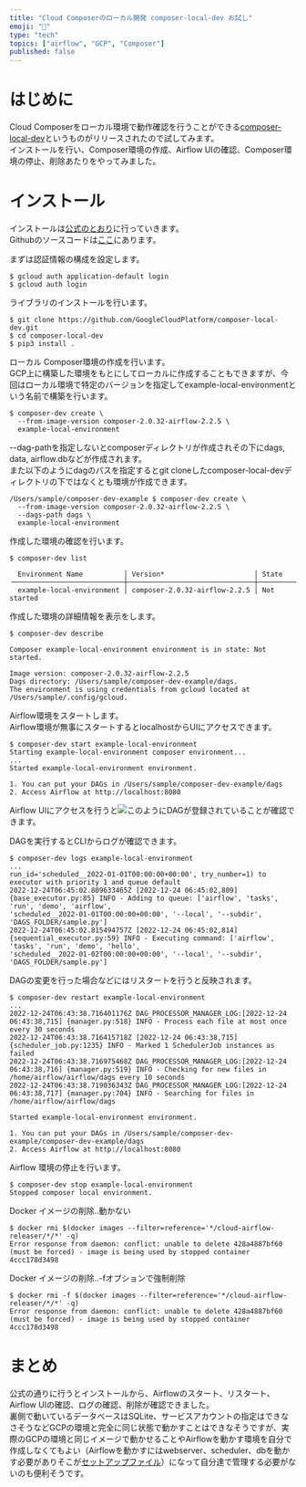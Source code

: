 ```yaml
---
title: "Cloud Composerのローカル開発 composer-local-dev お試し"
emoji: "🤖"
type: "tech"
topics: ["airflow", "GCP", "Composer"]
published: false
---
```

# はじめに
Cloud Composerをローカル環境で動作確認を行うことができる[composer-local-dev](https://cloud.google.com/composer/docs/composer-2/run-local-airflow-environments)というものがリリースされたので試してみます。  
インストールを行い、Composer環境の作成、Airflow UIの確認、Composer環境の停止、削除あたりをやってみました。  

# インストール  
インストールは[公式のとおり](https://cloud.google.com/composer/docs/composer-2/run-local-airflow-environments)に行っていきます。  
Githubのソースコードは[ここ](https://github.com/GoogleCloudPlatform/composer-local-dev)にあります。

まずは認証情報の構成を設定します。
```
$ gcloud auth application-default login
$ gcloud auth login
```
ライブラリのインストールを行います。
```
$ git clone https://github.com/GoogleCloudPlatform/composer-local-dev.git
$ cd composer-local-dev
$ pip3 install .
```
ローカル Composer環境の作成を行います。  
GCP上に構築した環境をもとにしてローカルに作成することもできますが、今回はローカル環境で特定のバージョンを指定してexample-local-environmentという名前で構築を行います。
```
$ composer-dev create \
  --from-image-version composer-2.0.32-airflow-2.2.5 \
  example-local-environment
```
--dag-pathを指定しないとcomposerディレクトリが作成されその下にdags, data, airflow.dbなどが作成されます。  
また以下のようにdagのパスを指定するとgit cloneしたcomposer-local-devディレクトリの下ではなくとも環境が作成できます。  
```
/Users/sample/composer-dev-example $ composer-dev create \                         
  --from-image-version composer-2.0.32-airflow-2.2.5 \
  --dags-path dags \
  example-local-environment
```

作成した環境の確認を行います。
```
$ composer-dev list

  Environment Name          │ Version*                      │ State        
╶───────────────────────────┼───────────────────────────────┼─────────────╴
  example-local-environment │ composer-2.0.32-airflow-2.2.5 │ Not started  
```
作成した環境の詳細情報を表示をします。
```
$ composer-dev describe

Composer example-local-environment environment is in state: Not started.

Image version: composer-2.0.32-airflow-2.2.5
Dags directory: /Users/sample/composer-dev-example/dags.
The environment is using credentials from gcloud located at /Users/sample/.config/gcloud.
```
Airflow環境をスタートします。  
Airflow環境が無事にスタートするとlocalhostからUIにアクセスできます。
```
$ composer-dev start example-local-environment
Starting example-local-environment composer environment...
...
Started example-local-environment environment.

1. You can put your DAGs in /Users/sample/composer-dev-example/dags
2. Access Airflow at http://localhost:8080
```
Airflow UIにアクセスを行うと![このように](https://storage.googleapis.com/zenn-user-upload/3be257e7084a-20221225.png)DAGが登録されていることが確認できます。  

DAGを実行するとCLIからログが確認できます。  
```
$ composer-dev logs example-local-environment
...
run_id='scheduled__2022-01-01T00:00:00+00:00', try_number=1) to executor with priority 1 and queue default
2022-12-24T06:45:02.809633465Z [2022-12-24 06:45:02,809] {base_executor.py:85} INFO - Adding to queue: ['airflow', 'tasks', 'run', 'demo', 'airflow', 
'scheduled__2022-01-01T00:00:00+00:00', '--local', '--subdir', 'DAGS_FOLDER/sample.py']
2022-12-24T06:45:02.815494757Z [2022-12-24 06:45:02,814] {sequential_executor.py:59} INFO - Executing command: ['airflow', 'tasks', 'run', 'demo', 'hello', 
'scheduled__2022-01-02T00:00:00+00:00', '--local', '--subdir', 'DAGS_FOLDER/sample.py']
```

DAGの変更を行った場合などにはリスタートを行うと反映されます。  
```
$ composer-dev restart example-local-environment
...
2022-12-24T06:43:38.716401176Z DAG_PROCESSOR_MANAGER_LOG:[2022-12-24 06:43:38,715] {manager.py:518} INFO - Process each file at most once every 30 seconds
2022-12-24T06:43:38.716415718Z [2022-12-24 06:43:38,715] {scheduler_job.py:1235} INFO - Marked 1 SchedulerJob instances as failed
2022-12-24T06:43:38.716975468Z DAG_PROCESSOR_MANAGER_LOG:[2022-12-24 06:43:38,716] {manager.py:519} INFO - Checking for new files in /home/airflow/airflow/dags every 10 seconds
2022-12-24T06:43:38.719036343Z DAG_PROCESSOR_MANAGER_LOG:[2022-12-24 06:43:38,717] {manager.py:704} INFO - Searching for files in /home/airflow/airflow/dags

Started example-local-environment environment.

1. You can put your DAGs in /Users/sample/composer-dev-example/composer-dev-example/dags
2. Access Airflow at http://localhost:8080
```
Airflow 環境の停止を行います。
```
$ composer-dev stop example-local-environment
Stopped composer local environment.
```

Docker イメージの削除..動かない
```
$ docker rmi $(docker images --filter=reference='*/cloud-airflow-releaser/*/*' -q)
Error response from daemon: conflict: unable to delete 428a4887bf60 (must be forced) - image is being used by stopped container 4ccc178d3498
```
Docker イメージの削除..-fオプションで強制削除
```
$ docker rmi -f $(docker images --filter=reference='*/cloud-airflow-releaser/*/*' -q)
Error response from daemon: conflict: unable to delete 428a4887bf60 (must be forced) - image is being used by stopped container 4ccc178d3498
```

# まとめ
公式の通りに行うとインストールから、Airflowのスタート、リスタート、Airflow UIの確認、ログの確認、削除が確認できました。  
裏側で動いているデータベースはSQLite、サービスアカウントの指定はできなさそうなどGCPの環境と完全に同じ状態で動かすことはできなそうですが、実際のGCPの環境と同じイメージで動かせることやAirflowを動かす環境を自分で作成しなくてもよい（Airflowを動かすにはwebserver、scheduler、dbを動かす必要がありそこが[セットアップファイル](https://github.com/GoogleCloudPlatform/composer-local-dev/blob/2c8a516c547125c7ebf9e8e120b8301bb5098763/composer_local_dev/docker_files/entrypoint.sh)）になって自分達で管理する必要がないのも便利そうです。  

